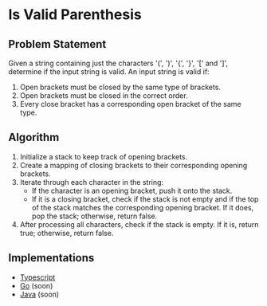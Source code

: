 # Is Valid Parenthesis

## Problem Statement
Given a string containing just the characters '(', ')', '{', '}', '[' and ']', determine if the input string is valid. An input string is valid if:
1. Open brackets must be closed by the same type of brackets.
2. Open brackets must be closed in the correct order.
3. Every close bracket has a corresponding open bracket of the same type.

## Algorithm
1. Initialize a stack to keep track of opening brackets.
2. Create a mapping of closing brackets to their corresponding opening brackets.
3. Iterate through each character in the string:
   - If the character is an opening bracket, push it onto the stack.
   - If it is a closing bracket, check if the stack is not empty and if the top of the stack matches the corresponding opening bracket. If it does, pop the stack; otherwise, return false.
4. After processing all characters, check if the stack is empty. If it is, return true; otherwise, return false.

## Implementations
- [Typescript](./ts)
- [Go](./go) (soon)
- [Java](./java) (soon)